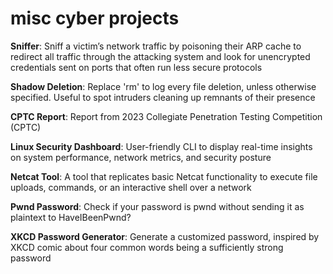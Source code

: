 # misc cyber projects

**Sniffer**: Sniff a victim’s network traffic by poisoning their ARP cache to redirect all traffic through the attacking system and look for unencrypted credentials sent on ports that often run less secure protocols

**Shadow Deletion**: Replace 'rm' to log every file deletion, unless otherwise specified. Useful to spot intruders cleaning up remnants of their presence

**CPTC Report**: Report from 2023 Collegiate Penetration Testing Competition (CPTC)

**Linux Security Dashboard**: User-friendly CLI to display real-time insights on system performance, network metrics, and security posture 

**Netcat Tool**: A tool that replicates basic Netcat functionality to execute file uploads, commands, or an interactive shell over a network

**Pwnd Password**: Check if your password is pwnd without sending it as plaintext to HaveIBeenPwnd?

**XKCD Password Generator**: Generate a customized password, inspired by XKCD comic about four common words being a sufficiently strong password
